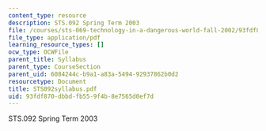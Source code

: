 ```yaml
---
content_type: resource
description: STS.092 Spring Term 2003
file: /courses/sts-069-technology-in-a-dangerous-world-fall-2002/93fdf870dbbdfb559f4b8e7565d0ef7d_STS092syllabus.pdf
file_type: application/pdf
learning_resource_types: []
ocw_type: OCWFile
parent_title: Syllabus
parent_type: CourseSection
parent_uid: 6084244c-b9a1-a83a-5494-92937862b0d2
resourcetype: Document
title: STS092syllabus.pdf
uid: 93fdf870-dbbd-fb55-9f4b-8e7565d0ef7d
---
```

STS.092 Spring Term 2003

